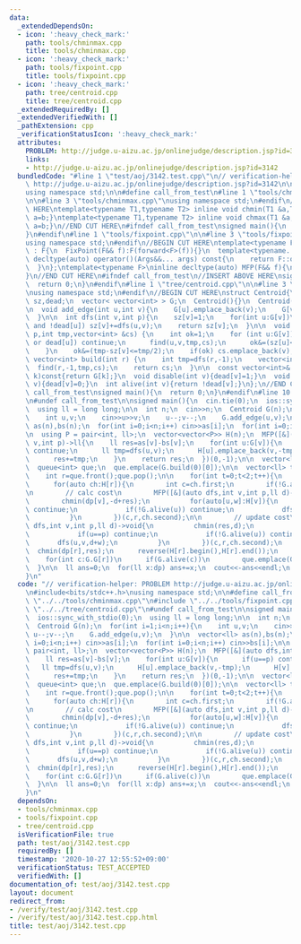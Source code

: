 ```yaml
---
data:
  _extendedDependsOn:
  - icon: ':heavy_check_mark:'
    path: tools/chminmax.cpp
    title: tools/chminmax.cpp
  - icon: ':heavy_check_mark:'
    path: tools/fixpoint.cpp
    title: tools/fixpoint.cpp
  - icon: ':heavy_check_mark:'
    path: tree/centroid.cpp
    title: tree/centroid.cpp
  _extendedRequiredBy: []
  _extendedVerifiedWith: []
  _pathExtension: cpp
  _verificationStatusIcon: ':heavy_check_mark:'
  attributes:
    PROBLEM: http://judge.u-aizu.ac.jp/onlinejudge/description.jsp?id=3142
    links:
    - http://judge.u-aizu.ac.jp/onlinejudge/description.jsp?id=3142
  bundledCode: "#line 1 \"test/aoj/3142.test.cpp\"\n// verification-helper: PROBLEM\
    \ http://judge.u-aizu.ac.jp/onlinejudge/description.jsp?id=3142\n\n#include<bits/stdc++.h>\n\
    using namespace std;\n\n#define call_from_test\n#line 1 \"tools/chminmax.cpp\"\
    \n\n#line 3 \"tools/chminmax.cpp\"\nusing namespace std;\n#endif\n//BEGIN CUT\
    \ HERE\ntemplate<typename T1,typename T2> inline void chmin(T1 &a,T2 b){if(a>b)\
    \ a=b;}\ntemplate<typename T1,typename T2> inline void chmax(T1 &a,T2 b){if(a<b)\
    \ a=b;}\n//END CUT HERE\n#ifndef call_from_test\nsigned main(){\n  return 0;\n\
    }\n#endif\n#line 1 \"tools/fixpoint.cpp\"\n\n#line 3 \"tools/fixpoint.cpp\"\n\
    using namespace std;\n#endif\n//BEGIN CUT HERE\ntemplate<typename F>\nstruct FixPoint\
    \ : F{\n  FixPoint(F&& f):F(forward<F>(f)){}\n  template<typename... Args>\n \
    \ decltype(auto) operator()(Args&&... args) const{\n    return F::operator()(*this,forward<Args>(args)...);\n\
    \  }\n};\ntemplate<typename F>\ninline decltype(auto) MFP(F&& f){\n  return FixPoint<F>{forward<F>(f)};\n\
    }\n//END CUT HERE\n#ifndef call_from_test\n//INSERT ABOVE HERE\nsigned main(){\n\
    \  return 0;\n}\n#endif\n#line 1 \"tree/centroid.cpp\"\n\n#line 3 \"tree/centroid.cpp\"\
    \nusing namespace std;\n#endif\n//BEGIN CUT HERE\nstruct Centroid{\n  vector<int>\
    \ sz,dead;\n  vector< vector<int> > G;\n  Centroid(){}\n  Centroid(int n):sz(n,1),dead(n,0),G(n){}\n\
    \n  void add_edge(int u,int v){\n    G[u].emplace_back(v);\n    G[v].emplace_back(u);\n\
    \  }\n\n  int dfs(int v,int p){\n    sz[v]=1;\n    for(int u:G[v])\n      if(u!=p\
    \ and !dead[u]) sz[v]+=dfs(u,v);\n    return sz[v];\n  }\n\n  void find(int v,int\
    \ p,int tmp,vector<int> &cs) {\n    int ok=1;\n    for (int u:G[v]){\n      if(u==p\
    \ or dead[u]) continue;\n      find(u,v,tmp,cs);\n      ok&=(sz[u]<=tmp/2);\n\
    \    }\n    ok&=(tmp-sz[v]<=tmp/2);\n    if(ok) cs.emplace_back(v);\n  }\n\n \
    \ vector<int> build(int r) {\n    int tmp=dfs(r,-1);\n    vector<int> cs;\n  \
    \  find(r,-1,tmp,cs);\n    return cs;\n  }\n\n  const vector<int>& operator[](int\
    \ k)const{return G[k];}\n  void disable(int v){dead[v]=1;}\n  void  enable(int\
    \ v){dead[v]=0;}\n  int alive(int v){return !dead[v];}\n};\n//END CUT HERE\n#ifndef\
    \ call_from_test\nsigned main(){\n  return 0;\n}\n#endif\n#line 10 \"test/aoj/3142.test.cpp\"\
    \n#undef call_from_test\n\nsigned main(){\n  cin.tie(0);\n  ios::sync_with_stdio(0);\n\
    \  using ll = long long;\n\n  int n;\n  cin>>n;\n  Centroid G(n);\n  for(int i=1;i<n;i++){\n\
    \    int u,v;\n    cin>>u>>v;\n    u--;v--;\n    G.add_edge(u,v);\n  }\n\n  vector<ll>\
    \ as(n),bs(n);\n  for(int i=0;i<n;i++) cin>>as[i];\n  for(int i=0;i<n;i++) cin>>bs[i];\n\
    \n  using P = pair<int, ll>;\n  vector<vector<P>> H(n);\n  MFP([&](auto dfs,int\
    \ v,int p)->ll{\n    ll res=as[v]-bs[v];\n    for(int u:G[v]){\n      if(u==p)\
    \ continue;\n      ll tmp=dfs(u,v);\n      H[u].emplace_back(v,-tmp);\n      H[v].emplace_back(u,+tmp);\n\
    \      res+=tmp;\n    }\n    return res;\n  })(0,-1);\n\n  vector<ll> dp(n,0);\n\
    \  queue<int> que;\n  que.emplace(G.build(0)[0]);\n\n  vector<ll> tmp(n);\n  while(!que.empty()){\n\
    \    int r=que.front();que.pop();\n\n    for(int t=0;t<2;t++){\n      ll res=0;\n\
    \      for(auto ch:H[r]){\n        int c=ch.first;\n        if(!G.alive(c)) continue;\n\
    \n        // calc cost\n        MFP([&](auto dfs,int v,int p,ll d)->void{\n  \
    \        chmin(dp[v],-d+res);\n          for(auto[u,w]:H[v]){\n            if(u==p)\
    \ continue;\n            if(!G.alive(u)) continue;\n            dfs(u,v,d+w);\n\
    \          }\n        })(c,r,ch.second);\n\n        // update cost\n        MFP([&](auto\
    \ dfs,int v,int p,ll d)->void{\n          chmin(res,d);\n          for(auto[u,w]:H[v]){\n\
    \            if(u==p) continue;\n            if(!G.alive(u)) continue;\n     \
    \       dfs(u,v,d+w);\n          }\n        })(c,r,ch.second);\n      }\n    \
    \  chmin(dp[r],res);\n      reverse(H[r].begin(),H[r].end());\n    }\n\n    G.disable(r);\n\
    \    for(int c:G.G[r])\n      if(G.alive(c))\n        que.emplace(G.build(c)[0]);\n\
    \  }\n\n  ll ans=0;\n  for(ll x:dp) ans+=x;\n  cout<<-ans<<endl;\n  return 0;\n\
    }\n"
  code: "// verification-helper: PROBLEM http://judge.u-aizu.ac.jp/onlinejudge/description.jsp?id=3142\n\
    \n#include<bits/stdc++.h>\nusing namespace std;\n\n#define call_from_test\n#include\
    \ \"../../tools/chminmax.cpp\"\n#include \"../../tools/fixpoint.cpp\"\n#include\
    \ \"../../tree/centroid.cpp\"\n#undef call_from_test\n\nsigned main(){\n  cin.tie(0);\n\
    \  ios::sync_with_stdio(0);\n  using ll = long long;\n\n  int n;\n  cin>>n;\n\
    \  Centroid G(n);\n  for(int i=1;i<n;i++){\n    int u,v;\n    cin>>u>>v;\n   \
    \ u--;v--;\n    G.add_edge(u,v);\n  }\n\n  vector<ll> as(n),bs(n);\n  for(int\
    \ i=0;i<n;i++) cin>>as[i];\n  for(int i=0;i<n;i++) cin>>bs[i];\n\n  using P =\
    \ pair<int, ll>;\n  vector<vector<P>> H(n);\n  MFP([&](auto dfs,int v,int p)->ll{\n\
    \    ll res=as[v]-bs[v];\n    for(int u:G[v]){\n      if(u==p) continue;\n   \
    \   ll tmp=dfs(u,v);\n      H[u].emplace_back(v,-tmp);\n      H[v].emplace_back(u,+tmp);\n\
    \      res+=tmp;\n    }\n    return res;\n  })(0,-1);\n\n  vector<ll> dp(n,0);\n\
    \  queue<int> que;\n  que.emplace(G.build(0)[0]);\n\n  vector<ll> tmp(n);\n  while(!que.empty()){\n\
    \    int r=que.front();que.pop();\n\n    for(int t=0;t<2;t++){\n      ll res=0;\n\
    \      for(auto ch:H[r]){\n        int c=ch.first;\n        if(!G.alive(c)) continue;\n\
    \n        // calc cost\n        MFP([&](auto dfs,int v,int p,ll d)->void{\n  \
    \        chmin(dp[v],-d+res);\n          for(auto[u,w]:H[v]){\n            if(u==p)\
    \ continue;\n            if(!G.alive(u)) continue;\n            dfs(u,v,d+w);\n\
    \          }\n        })(c,r,ch.second);\n\n        // update cost\n        MFP([&](auto\
    \ dfs,int v,int p,ll d)->void{\n          chmin(res,d);\n          for(auto[u,w]:H[v]){\n\
    \            if(u==p) continue;\n            if(!G.alive(u)) continue;\n     \
    \       dfs(u,v,d+w);\n          }\n        })(c,r,ch.second);\n      }\n    \
    \  chmin(dp[r],res);\n      reverse(H[r].begin(),H[r].end());\n    }\n\n    G.disable(r);\n\
    \    for(int c:G.G[r])\n      if(G.alive(c))\n        que.emplace(G.build(c)[0]);\n\
    \  }\n\n  ll ans=0;\n  for(ll x:dp) ans+=x;\n  cout<<-ans<<endl;\n  return 0;\n\
    }\n"
  dependsOn:
  - tools/chminmax.cpp
  - tools/fixpoint.cpp
  - tree/centroid.cpp
  isVerificationFile: true
  path: test/aoj/3142.test.cpp
  requiredBy: []
  timestamp: '2020-10-27 12:55:52+09:00'
  verificationStatus: TEST_ACCEPTED
  verifiedWith: []
documentation_of: test/aoj/3142.test.cpp
layout: document
redirect_from:
- /verify/test/aoj/3142.test.cpp
- /verify/test/aoj/3142.test.cpp.html
title: test/aoj/3142.test.cpp
---
```

